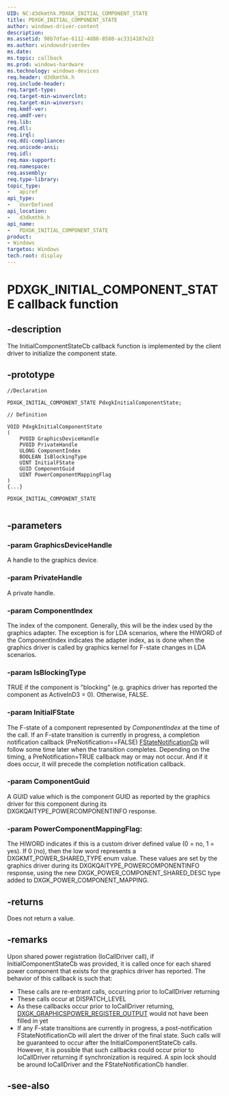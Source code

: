 ```yaml
---
UID: NC:d3dkmthk.PDXGK_INITIAL_COMPONENT_STATE
title: PDXGK_INITIAL_COMPONENT_STATE
author: windows-driver-content
description:
ms.assetid: 98b7dfae-6112-4d88-8580-ac3314187e22
ms.author: windowsdriverdev
ms.date:
ms.topic: callback
ms.prod: windows-hardware
ms.technology: windows-devices
req.header: d3dkmthk.h
req.include-header:
req.target-type:
req.target-min-winverclnt:
req.target-min-winversvr:
req.kmdf-ver:
req.umdf-ver:
req.lib:
req.dll:
req.irql:
req.ddi-compliance:
req.unicode-ansi:
req.idl:
req.max-support:
req.namespace:
req.assembly:
req.type-library:
topic_type:
-	apiref
api_type:
-	UserDefined
api_location:
-	d3dkmthk.h
api_name:
-	PDXGK_INITIAL_COMPONENT_STATE
product: 
- Windows
targetos: Windows
tech.root: display
---
```


# PDXGK_INITIAL_COMPONENT_STATE callback function

## -description

The InitialComponentStateCb callback function is implemented by the client driver to initialize the component state.

## -prototype

```
//Declaration

PDXGK_INITIAL_COMPONENT_STATE PdxgkInitialComponentState;

// Definition

VOID PdxgkInitialComponentState
(
	PVOID GraphicsDeviceHandle
	PVOID PrivateHandle
	ULONG ComponentIndex
	BOOLEAN IsBlockingType
	UINT InitialFState
	GUID ComponentGuid
	UINT PowerComponentMappingFlag
)
{...}

PDXGK_INITIAL_COMPONENT_STATE


```

## -parameters

### -param GraphicsDeviceHandle

A handle to the graphics device.

### -param PrivateHandle

A private handle.

### -param ComponentIndex

The index of the component. Generally, this will be the index used by the graphics adapter. The exception is for LDA scenarios, where the HIWORD of the ComponentIndex indicates the adapter index, as is done when the graphics driver is called by graphics kernel for F-state changes in LDA scenarios.

### -param IsBlockingType

TRUE if the component is "blocking" (e.g. graphics driver has reported the component as ActiveInD3 = 0). Otherwise, FALSE.

### -param InitialFState

The F-state of a component represented by *ComponentIndex* at the time of the call. If an F-state transition is currently in progress, a completion notification callback (PreNotification==FALSE) [FStateNotificationCb](../d3dkmthk/nc-d3dkmthk-pdxgk_fstate_notification.md) will follow some time later when the transition completes. Depending on the timing, a PreNotification=TRUE callback may or may not occur. And if it does occur, it will precede the completion notification callback.

### -param ComponentGuid

A GUID value which is the component GUID as reported by the graphics driver for this component during its DXGKQAITYPE_POWERCOMPONENTINFO response.

### -param PowerComponentMappingFlag:

The HIWORD indicates if this is a custom driver defined value (0 = no, 1 = yes). If 0 (no), then the low word represents a DXGKMT_POWER_SHARED_TYPE enum value. These values are set by the graphics driver during its DXGKQAITYPE_POWERCOMPONENTINFO response, using the new DXGK_POWER_COMPONENT_SHARED_DESC type added to DXGK_POWER_COMPONENT_MAPPING.

## -returns

Does not return a value.

## -remarks


Upon shared power registration (IoCallDriver call), if InitialComponentStateCb was provided, it is called once for each shared power component that exists for the graphics driver has reported. The behavior of this callback is such that:

* These calls are re-entrant calls, occurring prior to IoCallDriver returning
* These calls occur at DISPATCH_LEVEL
* As these callbacks occur prior to IoCallDriver returning, [DXGK_GRAPHICSPOWER_REGISTER_OUTPUT](../d3dkmthk/ns-d3dkmthk-_dxgk_graphicspower_register_output.md) would not have been filled in yet
* If any F-state transitions are currently in progress, a post-notification FStateNotificationCb will alert the driver of the final state. Such calls will be guaranteed to occur after the InitialComponentStateCb calls. However, it is possible that such callbacks could occur prior to IoCallDriver returning if synchronization is required. A spin lock should be around IoCallDriver and the FStateNotificationCb handler.

## -see-also